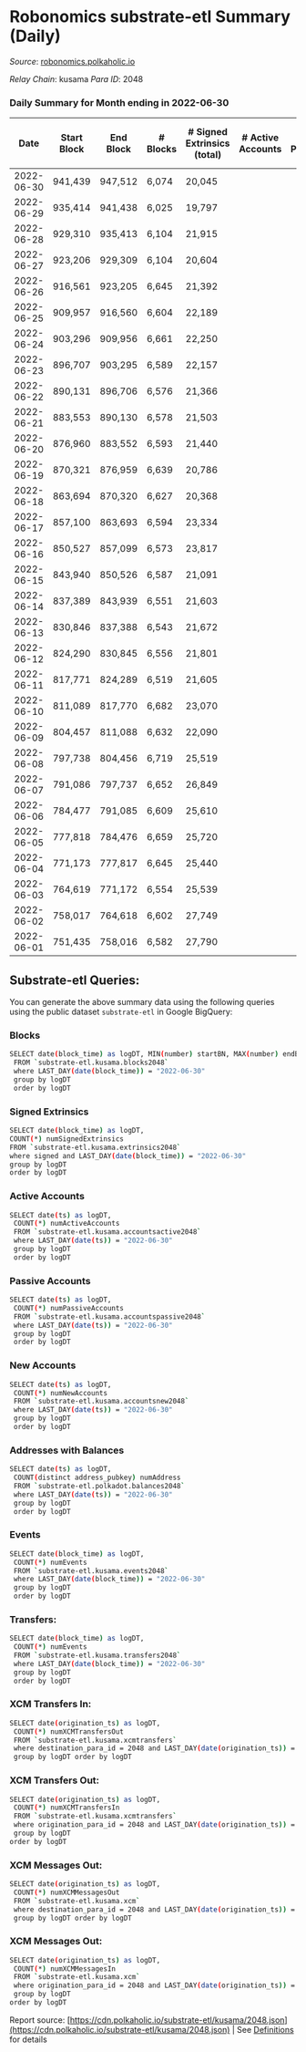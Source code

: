 # Robonomics substrate-etl Summary (Daily)

_Source_: [robonomics.polkaholic.io](https://robonomics.polkaholic.io)

*Relay Chain*: kusama
*Para ID*: 2048



### Daily Summary for Month ending in 2022-06-30


| Date | Start Block | End Block | # Blocks | # Signed Extrinsics (total) | # Active Accounts | # Passive | # New | # Addresses with Balances | # Events | # Transfers | # XCM Transfers In | # XCM Transfers Out | # XCM In | # XCM Out | Issues | 
| ---- | ----------- | --------- | -------- | --------------------------- | ----------------- | --------- | ----- | ------------------------- | -------- | ----------- | ------------------ | ------------------- | -------- | --------- | ------ |
| 2022-06-30 | 941,439 | 947,512 | 6,074 | 20,045 |  |  |  | 2,615 | 91,591 | 5 ($350.20) |   |   |  |  |  |
| 2022-06-29 | 935,414 | 941,438 | 6,025 | 19,797 |  |  |  | 2,614 | 90,722 | 12 ($8,522.49) |   |   |  |  |  |
| 2022-06-28 | 929,310 | 935,413 | 6,104 | 21,915 |  |  |  | 2,612 | 97,422 | 2 ($125.72) |   |   |  |  |  |
| 2022-06-27 | 923,206 | 929,309 | 6,104 | 20,604 |  |  |  | 2,607 | 93,527 | 10  |   |   |  |  |  |
| 2022-06-26 | 916,561 | 923,205 | 6,645 | 21,392 |  |  |  | 2,606 | 98,513 | 7 ($20,046.22) |   |   |  |  |  |
| 2022-06-25 | 909,957 | 916,560 | 6,604 | 22,189 |  |  |  | 2,606 | 100,681 | 8  |   |   |  |  |  |
| 2022-06-24 | 903,296 | 909,956 | 6,661 | 22,250 |  |  |  | 2,605 | 101,237 | 11  |   |   |  | 1 |  |
| 2022-06-23 | 896,707 | 903,295 | 6,589 | 22,157 |  |  |  | 2,602 | 100,237 | 4  |   |   |  |  |  |
| 2022-06-22 | 890,131 | 896,706 | 6,576 | 21,366 |  |  |  | 2,602 | 98,192 | 6 ($0.90) | 2 ($0.10) |   | 2 | 2 |  |
| 2022-06-21 | 883,553 | 890,130 | 6,578 | 21,503 |  |  |  | 2,599 | 98,855 | 16 ($1,613.49) | 1 ($0.06) |   | 2 | 1 |  |
| 2022-06-20 | 876,960 | 883,552 | 6,593 | 21,440 |  |  |  | 2,597 | 98,474 | 12 ($104.45) |   |   |  | 2 |  |
| 2022-06-19 | 870,321 | 876,959 | 6,639 | 20,786 |  |  |  | 2,596 | 96,669 | 11 ($11.13) |   |   |  |  |  |
| 2022-06-18 | 863,694 | 870,320 | 6,627 | 20,368 |  |  |  | 2,595 | 95,246 | 5 ($0.79) |   |   |  |  |  |
| 2022-06-17 | 857,100 | 863,693 | 6,594 | 23,334 |  |  |  | 2,594 | 104,090 | 11 ($21.47) |   |   |  |  |  |
| 2022-06-16 | 850,527 | 857,099 | 6,573 | 23,817 |  |  |  | 2,592 | 108,099 | 18 ($777.18) |   |   |  |  |  |
| 2022-06-15 | 843,940 | 850,526 | 6,587 | 21,091 |  |  |  | 2,592 | 96,752 | 13  |   |   |  |  |  |
| 2022-06-14 | 837,389 | 843,939 | 6,551 | 21,603 |  |  |  | 2,591 | 98,245 | 6  |   |   |  |  |  |
| 2022-06-13 | 830,846 | 837,388 | 6,543 | 21,672 |  |  |  | 2,588 | 98,380 | 15 ($8.94) |   |   |  |  |  |
| 2022-06-12 | 824,290 | 830,845 | 6,556 | 21,801 |  |  |  | 2,586 | 98,894 | 14 ($0.00488) |   |   |  |  |  |
| 2022-06-11 | 817,771 | 824,289 | 6,519 | 21,605 |  |  |  | 2,585 | 98,261 | 11 ($5,784.48) |   |   |  |  |  |
| 2022-06-10 | 811,089 | 817,770 | 6,682 | 23,070 |  |  |  | 2,585 | 103,583 | 11 ($224.55) |   |   |  |  |  |
| 2022-06-09 | 804,457 | 811,088 | 6,632 | 22,090 |  |  |  | 2,583 | 100,273 | 2 ($68.87) |   |   |  |  |  |
| 2022-06-08 | 797,738 | 804,456 | 6,719 | 25,519 |  |  |  | 2,582 | 111,161 | 2  |   |   |  |  |  |
| 2022-06-07 | 791,086 | 797,737 | 6,652 | 26,849 |  |  |  | 2,582 | 114,410 | 5 ($289.87) |   |   |  |  |  |
| 2022-06-06 | 784,477 | 791,085 | 6,609 | 25,610 |  |  |  | 2,578 | 110,487 | 5  |   |   |  |  |  |
| 2022-06-05 | 777,818 | 784,476 | 6,659 | 25,720 |  |  |  | 2,576 | 111,294 | 3  |   |   |  |  |  |
| 2022-06-04 | 771,173 | 777,817 | 6,645 | 25,440 |  |  |  | 2,574 | 110,350 |   |   |   |  |  |  |
| 2022-06-03 | 764,619 | 771,172 | 6,554 | 25,539 |  |  |  | 2,574 | 110,216 | 2 ($74.48) |   |   |  |  |  |
| 2022-06-02 | 758,017 | 764,618 | 6,602 | 27,749 |  |  |  | 2,571 | 120,068 | 9 ($438.89) |   |   |  |  |  |
| 2022-06-01 | 751,435 | 758,016 | 6,582 | 27,790 |  |  |  | 2,569 | 121,021 | 9 ($816.62) |   |   |  |  |  |

## Substrate-etl Queries:
You can generate the above summary data using the following queries using the public dataset `substrate-etl` in Google BigQuery:

### Blocks
```bash
SELECT date(block_time) as logDT, MIN(number) startBN, MAX(number) endBN, COUNT(*) numBlocks 
 FROM `substrate-etl.kusama.blocks2048`  
 where LAST_DAY(date(block_time)) = "2022-06-30" 
 group by logDT 
 order by logDT
```

### Signed Extrinsics
```bash
SELECT date(block_time) as logDT, 
COUNT(*) numSignedExtrinsics 
FROM `substrate-etl.kusama.extrinsics2048`  
where signed and LAST_DAY(date(block_time)) = "2022-06-30" 
group by logDT 
order by logDT
```

### Active Accounts
```bash
SELECT date(ts) as logDT, 
 COUNT(*) numActiveAccounts 
 FROM `substrate-etl.kusama.accountsactive2048` 
 where LAST_DAY(date(ts)) = "2022-06-30" 
 group by logDT 
 order by logDT
```

### Passive Accounts
```bash
SELECT date(ts) as logDT, 
 COUNT(*) numPassiveAccounts 
 FROM `substrate-etl.kusama.accountspassive2048` 
 where LAST_DAY(date(ts)) = "2022-06-30" 
 group by logDT 
 order by logDT
```

### New Accounts
```bash
SELECT date(ts) as logDT, 
 COUNT(*) numNewAccounts 
 FROM `substrate-etl.kusama.accountsnew2048` 
 where LAST_DAY(date(ts)) = "2022-06-30" 
 group by logDT
 order by logDT
```

### Addresses with Balances
```bash
SELECT date(ts) as logDT,
 COUNT(distinct address_pubkey) numAddress 
 FROM `substrate-etl.polkadot.balances2048` 
 where LAST_DAY(date(ts)) = "2022-06-30" 
 group by logDT 
 order by logDT
```

### Events
```bash
SELECT date(block_time) as logDT, 
 COUNT(*) numEvents 
 FROM `substrate-etl.kusama.events2048` 
 where LAST_DAY(date(block_time)) = "2022-06-30" 
 group by logDT 
 order by logDT
```

### Transfers:
```bash
SELECT date(block_time) as logDT, 
 COUNT(*) numEvents 
 FROM `substrate-etl.kusama.transfers2048` 
 where LAST_DAY(date(block_time)) = "2022-06-30" 
 group by logDT 
 order by logDT
```

### XCM Transfers In:
```bash
SELECT date(origination_ts) as logDT, 
 COUNT(*) numXCMTransfersOut 
 FROM `substrate-etl.kusama.xcmtransfers` 
 where destination_para_id = 2048 and LAST_DAY(date(origination_ts)) = "2022-06-30" 
 group by logDT order by logDT
```

### XCM Transfers Out:
```bash
SELECT date(origination_ts) as logDT, 
 COUNT(*) numXCMTransfersIn 
 FROM `substrate-etl.kusama.xcmtransfers` 
 where origination_para_id = 2048 and LAST_DAY(date(origination_ts)) = "2022-06-30" 
 group by logDT 
order by logDT
```

### XCM Messages Out:
```bash
SELECT date(origination_ts) as logDT, 
 COUNT(*) numXCMMessagesOut 
 FROM `substrate-etl.kusama.xcm` 
 where destination_para_id = 2048 and LAST_DAY(date(origination_ts)) = "2022-06-30" 
 group by logDT order by logDT
```

### XCM Messages Out:
```bash
SELECT date(origination_ts) as logDT, 
 COUNT(*) numXCMMessagesIn 
 FROM `substrate-etl.kusama.xcm` 
 where origination_para_id = 2048 and LAST_DAY(date(origination_ts)) = "2022-06-30" 
 group by logDT 
order by logDT
```


Report source: [https://cdn.polkaholic.io/substrate-etl/kusama/2048.json](https://cdn.polkaholic.io/substrate-etl/kusama/2048.json) | See [Definitions](/DEFINITIONS.md) for details
